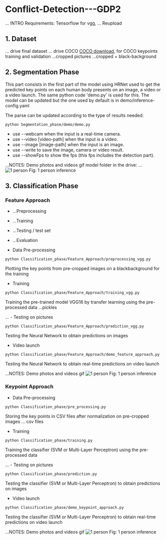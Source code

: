 # Conflict-Detection---GDP2

... INTRO
Requirements: Tensorflow for vgg, ...
Reupload

## 1. Dataset
... drive final dataset
... drive COCO
[COCO download](http://cocodataset.org/#download), for COCO keypoints training and validation
...cropped pictures
...cropped + black-background

## 2. Segmentation Phase
This part consists in the first part of the model using HRNet used to get the predicted key points on each human body presents on an image, a video or a video launch. 
The same python code 'demo.py' is used for this. The model can be updated but the one used by default is in demo/inference-config.yaml

The parse can be updated according to the type of results needed:

```
python Segmentation_phase/demo/demo.py
```
- use --webcam when the input is a real-time camera.
- use --video [video-path] when the input is a video.
- use --image [image-path] when the input is an image.
- use --write to save the image, camera or video result.
- use --showFps to show the fps (this fps includes the detection part).

...NOTES: Demo photos and videos gif
model folder in the drive: ...
![1 person](inference_1.jpg)
Fig: 1 person inference

## 3. Classification Phase
### Feature Approach
- ...Preprocessing
- ...Training
- ...Testing / test set
- ...Evaluation


- Data Pre-processing <br/> 
```
python Classification_phase/Feature_Approach/preprocessing_vgg.py
```
Plotting the key points from pre-cropped images on a blackbackground for the training 

- Training 
```
python Classification_phase/Feature_Approach/training_vgg.py
```
Training the pre-trained model VGG16 by transfer learning using the pre-processed data
...pickles

... - Testing on pictures
```
python Classification_phase/Feature_Approach/prediction_vgg.py
```
Testing the Neural Network to obtain predictions on images

- Video launch 
```
python Classification_phase/Feature_Approach/demo_feature_approach.py
```
Testing the Neural Network to obtain real-time predictions on video launch


...NOTES:  Demo photos and videos gif
![1 person](inference_1.jpg)
Fig: 1 person inference


### Keypoint Approach
- Data Pre-processing <br/> 
```
python Classification_phase/pre_processing.py
```
Storing the key points in CSV files after normalization on pre-cropped images
... csv files

- Training 
```
python Classification_phase/training.py
```
Training the classifier (SVM or Multi-Layer Perceptron) using the pre-processed data

... - Testing on pictures
```
python Classification_phase/prediction.py
```
Testing the classifier (SVM or Multi-Layer Perceptron) to obtain predictions on images

- Video launch 
```
python Classification_phase/demo_keypoint_approach.py
```
Testing the classifier (SVM or Multi-Layer Perceptron) to obtain real-time predictions on video launch

...NOTES: Demo photos and videos gif
![1 person](inference_1.jpg)
Fig: 1 person inference
